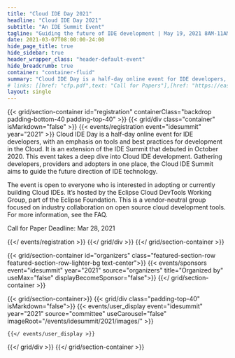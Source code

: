 ```yaml
---
title: "Cloud IDE Day 2021"
headline: "Cloud IDE Day 2021"
subtitle: "An IDE Summit Event"
tagline: "Guiding the future of IDE development | May 19, 2021 8AM-11AM PST (5PM-8PM CET)"
date: 2021-03-07T08:00:00-24:00
hide_page_title: true
hide_sidebar: true
header_wrapper_class: "header-default-event"
hide_breadcrumb: true
container: "container-fluid"
summary: "Cloud IDE Day is a half-day online event for IDE developers, with an emphasis on tools and best practices for development in the Cloud. It is an extension of the IDE Summit that debuted in October 2020.  This event takes a deep dive into Cloud IDE development. Gathering developers, providers and adopters in one place, the Cloud IDE Summit aims to guide the future direction of IDE technology."
# links: [[href: "cfp.pdf",text: "Call for Papers"],[href: "https://easychair.org/my/conference?conf=esaamm2021#",text: "Submit a Paper"]]
layout: single
---
```


<!-- Add registration using legacy CSS -->
{{< grid/section-container id="registration" containerClass="backdrop padding-bottom-40 padding-top-40" >}} {{< grid/div class="container" isMarkdown="false" >}} {{< events/registration event="idesummit" year="2021" >}} 
Cloud IDE Day is a half-day online event for IDE developers, with an emphasis on tools and best practices for development in the Cloud. It is an extension of the IDE Summit that debuted in October 2020.  This event takes a deep dive into Cloud IDE development. Gathering developers, providers and adopters in one place, the Cloud IDE Summit aims to guide the future direction of IDE technology. 

The event is open to everyone who is interested in adopting or currently building Cloud IDEs. It’s hosted by the Eclipse Cloud DevTools Working Group, part of the Eclipse Foundation. This is a vendor-neutral group focused on industry collaboration on open source cloud development tools. For more information, see the FAQ.

Call for Paper Deadline: Mar 28, 2021

{{</ events/registration >}} {{</ grid/div >}} {{</ grid/section-container >}}

{{< grid/section-container id="organizers" class="featured-section-row featured-section-row-lighter-bg text-center">}}
  {{< events/sponsors event="idesummit" year="2021" source="organizers" title="Organized by" useMax="false" displayBecomeSponsor="false">}}
{{</ grid/section-container >}}

<!-- Add user carousel for committee -->
{{< grid/section-container>}}
  {{< grid/div class="padding-top-40" isMarkdown="false">}}
    {{< events/user_display event="idesummit" year="2021" source="committee" useCarousel="false" imageRoot="/events/idesummit/2021/images/" >}}

    {{</ events/user_display >}}
  {{</ grid/div >}}
{{</ grid/section-container >}}